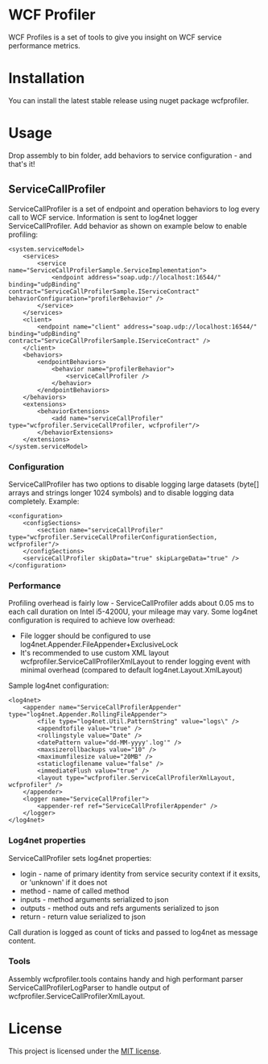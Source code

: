 WCF Profiler
============

WCF Profiles is a set of tools to give you insight on WCF service performance metrics.

Installation
============

You can install the latest stable release using nuget package wcfprofiler.

Usage
=====

Drop assembly to bin folder, add behaviors to service configuration - and that's it!

ServiceCallProfiler
-------------------

ServiceCallProfiler is a set of endpoint and operation behaviors to log every call to WCF service.
Information is sent to log4net logger ServiceCallProfiler.
Add behavior as shown on example below to enable profiling:

	<system.serviceModel>
		<services>
			<service name="ServiceCallProfilerSample.ServiceImplementation">
				<endpoint address="soap.udp://localhost:16544/" binding="udpBinding" contract="ServiceCallProfilerSample.IServiceContract" behaviorConfiguration="profilerBehavior" />
			</service>
		</services>
		<client>
			<endpoint name="client" address="soap.udp://localhost:16544/" binding="udpBinding" contract="ServiceCallProfilerSample.IServiceContract" />
		</client>
		<behaviors>
			<endpointBehaviors>
				<behavior name="profilerBehavior">
					<serviceCallProfiler />
				</behavior>
			</endpointBehaviors>
		</behaviors>
		<extensions>
			<behaviorExtensions>
				<add name="serviceCallProfiler" type="wcfprofiler.ServiceCallProfiler, wcfprofiler"/>
			</behaviorExtensions>
		</extensions>
	</system.serviceModel>

### Configuration

ServiceCallProfiler has two options to disable logging large datasets (byte[] arrays and strings longer 1024 symbols) and to disable logging data completely.
Example:

	<configuration>
		<configSections>
			<section name="serviceCallProfiler" type="wcfprofiler.ServiceCallProfilerConfigurationSection, wcfprofiler"/>
		</configSections>
		<serviceCallProfiler skipData="true" skipLargeData="true" />
	</configuration>

### Performance

Profiling overhead is fairly low - ServiceCallProfiler adds about 0.05 ms to each call duration on Intel i5-4200U, your mileage may vary.
Some log4net configuration is required to achieve low overhead:

* File logger should be configured to use log4net.Appender.FileAppender+ExclusiveLock
* It's recommended to use custom XML layout wcfprofiler.ServiceCallProfilerXmlLayout to render logging event with minimal overhead (compared to default log4net.Layout.XmlLayout)

Sample log4net configuration:

	<log4net>
		<appender name="ServiceCallProfilerAppender" type="log4net.Appender.RollingFileAppender">
			<file type="log4net.Util.PatternString" value="logs\" />
			<appendtofile value="true" />
			<rollingstyle value="Date" />
			<datePattern value="dd-MM-yyyy'.log'" />
			<maxsizerollbackups value="10" />
			<maximumfilesize value="20MB" />
			<staticlogfilename value="false" />
			<immediateFlush value="true" />
			<layout type="wcfprofiler.ServiceCallProfilerXmlLayout, wcfprofiler" />
		</appender>
		<logger name="ServiceCallProfiler">
			<appender-ref ref="ServiceCallProfilerAppender" />
		</logger>
	</log4net>

### Log4net properties

ServiceCallProfiler sets log4net properties:

* login - name of primary identity from service security context if it exsits, or 'unknown' if it does not
* method - name of called method
* inputs - method arguments serialized to json
* outputs - method outs and refs arguments serialized to json
* return - return value serialized to json

Call duration is logged as count of ticks and passed to log4net as message content.

### Tools

Assembly wcfprofiler.tools contains handy and high performant parser ServiceCallProfilerLogParser to handle output of wcfprofiler.ServiceCallProfilerXmlLayout.

License
=======

This project is licensed under the [MIT license](https://github.com/the-vk/wcfprofiler/blob/master/LICENSE).
